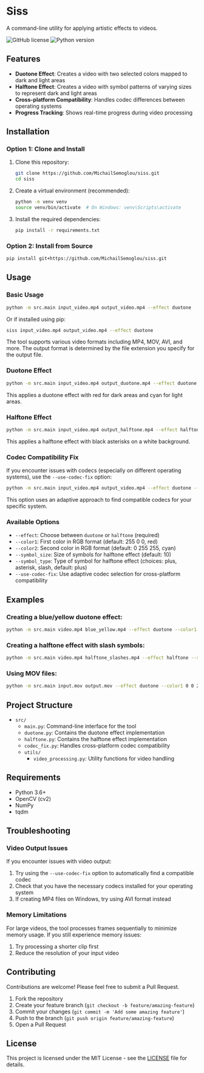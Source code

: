 # Siss

A command-line utility for applying artistic effects to videos.

![GitHub license](https://img.shields.io/github/license/MichailSemoglou/siss)
![Python version](https://img.shields.io/badge/python-3.6%2B-blue)

## Features

- **Duotone Effect**: Creates a video with two selected colors mapped to dark and light areas
- **Halftone Effect**: Creates a video with symbol patterns of varying sizes to represent dark and light areas
- **Cross-platform Compatibility**: Handles codec differences between operating systems
- **Progress Tracking**: Shows real-time progress during video processing

## Installation

### Option 1: Clone and Install

1. Clone this repository:

   ```bash
   git clone https://github.com/MichailSemoglou/siss.git
   cd siss
   ```

2. Create a virtual environment (recommended):
   ```bash
   python -m venv venv
   source venv/bin/activate  # On Windows: venv\Scripts\activate
   ```

3. Install the required dependencies:
   ```bash
   pip install -r requirements.txt
   ```

### Option 2: Install from Source

```bash
pip install git+https://github.com/MichailSemoglou/siss.git
```

## Usage

### Basic Usage

```bash
python -m src.main input_video.mp4 output_video.mp4 --effect duotone
```

Or if installed using pip:

```bash
siss input_video.mp4 output_video.mp4 --effect duotone
```

The tool supports various video formats including MP4, MOV, AVI, and more. The output format is determined by the file extension you specify for the output file.

### Duotone Effect

```bash
python -m src.main input_video.mp4 output_duotone.mp4 --effect duotone --color1 255 0 0 --color2 0 255 255
```

This applies a duotone effect with red for dark areas and cyan for light areas.

### Halftone Effect

```bash
python -m src.main input_video.mp4 output_halftone.mp4 --effect halftone --symbol_size 12 --symbol_type asterisk --color1 0 0 0 --color2 255 255 255
```

This applies a halftone effect with black asterisks on a white background.

### Codec Compatibility Fix

If you encounter issues with codecs (especially on different operating systems), use the `--use-codec-fix` option:

```bash
python -m src.main input_video.mp4 output_video.mp4 --effect duotone --use-codec-fix
```

This option uses an adaptive approach to find compatible codecs for your specific system.

### Available Options

- `--effect`: Choose between `duotone` or `halftone` (required)
- `--color1`: First color in RGB format (default: 255 0 0, red)
- `--color2`: Second color in RGB format (default: 0 255 255, cyan)
- `--symbol_size`: Size of symbols for halftone effect (default: 10)
- `--symbol_type`: Type of symbol for halftone effect (choices: plus, asterisk, slash, default: plus)
- `--use-codec-fix`: Use adaptive codec selection for cross-platform compatibility

## Examples

### Creating a blue/yellow duotone effect:

```bash
python -m src.main video.mp4 blue_yellow.mp4 --effect duotone --color1 0 0 255 --color2 255 255 0
```

### Creating a halftone effect with slash symbols:

```bash
python -m src.main video.mp4 halftone_slashes.mp4 --effect halftone --symbol_type slash --symbol_size 15
```

### Using MOV files:

```bash
python -m src.main input.mov output.mov --effect duotone --color1 0 0 255 --color2 255 255 0
```

## Project Structure

- `src/`
  - `main.py`: Command-line interface for the tool
  - `duotone.py`: Contains the duotone effect implementation
  - `halftone.py`: Contains the halftone effect implementation
  - `codec_fix.py`: Handles cross-platform codec compatibility
  - `utils/`
    - `video_processing.py`: Utility functions for video handling

## Requirements

- Python 3.6+
- OpenCV (cv2)
- NumPy
- tqdm

## Troubleshooting

### Video Output Issues

If you encounter issues with video output:

1. Try using the `--use-codec-fix` option to automatically find a compatible codec
2. Check that you have the necessary codecs installed for your operating system
3. If creating MP4 files on Windows, try using AVI format instead

### Memory Limitations

For large videos, the tool processes frames sequentially to minimize memory usage. If you still experience memory issues:

1. Try processing a shorter clip first
2. Reduce the resolution of your input video

## Contributing

Contributions are welcome! Please feel free to submit a Pull Request.

1. Fork the repository
2. Create your feature branch (`git checkout -b feature/amazing-feature`)
3. Commit your changes (`git commit -m 'Add some amazing feature'`)
4. Push to the branch (`git push origin feature/amazing-feature`)
5. Open a Pull Request

## License

This project is licensed under the MIT License - see the [LICENSE](LICENSE) file for details.
